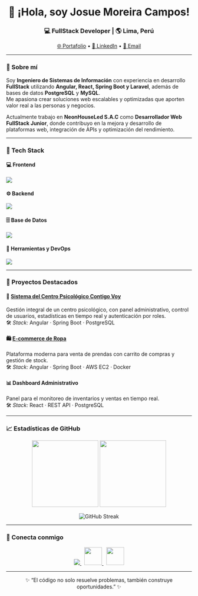 <!-- 💻 README profesional de Josue Moreira Campos -->

<h1 align="center">👋 ¡Hola, soy Josue Moreira Campos!</h1>

<h3 align="center">💻 FullStack Developer | 🌎 Lima, Perú</h3>

<p align="center">
  <a href="https://portafolio-pearl-alpha-66.vercel.app" target="_blank">🌐 Portafolio</a> •
  <a href="https://www.linkedin.com/in/josue-benjamin-moreira-campos" target="_blank">💼 LinkedIn</a> •
  <a href="mailto:u202123541@gmail.com">📧 Email</a>
</p>

---

### 🚀 Sobre mí  
Soy **Ingeniero de Sistemas de Información** con experiencia en desarrollo **FullStack** utilizando **Angular, React, Spring Boot y Laravel**, además de bases de datos **PostgreSQL** y **MySQL**.  
Me apasiona crear soluciones web escalables y optimizadas que aporten valor real a las personas y negocios.  

Actualmente trabajo en **NeonHouseLed S.A.C** como **Desarrollador Web FullStack Junior**, donde contribuyo en la mejora y desarrollo de plataformas web, integración de APIs y optimización del rendimiento.

---

### 🧠 Tech Stack

#### 💻 Frontend
<p align="left">
  <img src="https://skillicons.dev/icons?i=angular,react,typescript,javascript,html,css,tailwind" />
</p>

#### ⚙️ Backend
<p align="left">
  <img src="https://skillicons.dev/icons?i=spring,java,php,laravel,nodejs,postman" />
</p>

#### 🗄️ Base de Datos
<p align="left">
  <img src="https://skillicons.dev/icons?i=postgresql,mysql" />
</p>

#### 🧰 Herramientas y DevOps
<p align="left">
  <img src="https://skillicons.dev/icons?i=docker,aws,git,github,vscode" />
</p>

---

### 🌟 Proyectos Destacados

#### 🧩 [Sistema del Centro Psicológico Contigo Voy](https://centropsicologicocontigovoy.com)
Gestión integral de un centro psicológico, con panel administrativo, control de usuarios, estadísticas en tiempo real y autenticación por roles.  
🛠️ *Stack:* Angular · Spring Boot · PostgreSQL

#### 🛍️ [E-commerce de Ropa](https://tiendarjsc.site/inicio)
Plataforma moderna para venta de prendas con carrito de compras y gestión de stock.  
🛠️ *Stack:* Angular · Spring Boot · AWS EC2 · Docker

#### 📊 Dashboard Administrativo
Panel para el monitoreo de inventarios y ventas en tiempo real.  
🛠️ *Stack:* React · REST API · PostgreSQL

---

### 📈 Estadísticas de GitHub

<p align="center">
  <img height="180em" src="https://github-readme-stats.vercel.app/api?username=josuemoreiracampos&show_icons=true&theme=radical&hide_border=true" />
  <img height="180em" src="https://github-readme-stats.vercel.app/api/top-langs/?username=josuemoreiracampos&layout=compact&theme=radical&hide_border=true" />
</p>

<p align="center">
  <img src="https://streak-stats.demolab.com?user=josuemoreiracampos&theme=radical&hide_border=true" alt="GitHub Streak" />
</p>

---

### 🤝 Conecta conmigo  
<p align="center">
  <a href="https://www.linkedin.com/in/josue-benjamin-moreira-campos" target="_blank">
    <img src="https://skillicons.dev/icons?i=linkedin" />
  </a>
  &nbsp;
  <a href="mailto:u202123541@gmail.com">
    <img src="https://cdn-icons-png.flaticon.com/512/732/732200.png" width="48px" />
  </a>
  &nbsp;
  <a href="https://portafolio-pearl-alpha-66.vercel.app" target="_blank">
    <img src="https://cdn-icons-png.flaticon.com/512/841/841364.png" width="48px" />
  </a>
</p>

---

<p align="center">✨ “El código no solo resuelve problemas, también construye oportunidades.” ✨</p>
